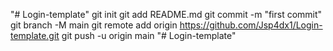 "# Login-template"  git init git add README.md git commit -m "first commit" git branch -M main git remote add origin https://github.com/Jsp4dx1/Login-template.git git push -u origin main
"# Login-template" 
